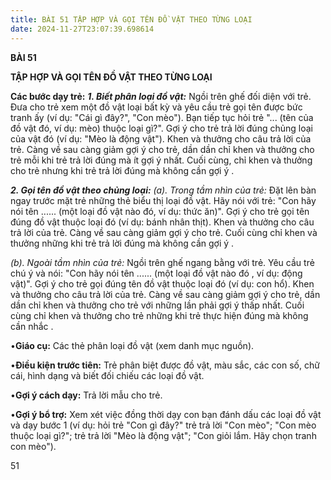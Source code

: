 ```yaml
---
title: BÀI 51 TẬP HỢP VÀ GỌI TÊN ĐỒ VẬT THEO TỪNG LOẠI
date: 2024-11-27T23:07:39.698614
---
```

**BÀI 51**

**TẬP HỢP VÀ GỌI TÊN ĐỒ VẬT THEO TỪNG LOẠI**

**Các bước dạy trẻ:**
***1. Biết phân loại đồ vật:*** Ngồi trên ghế đối diện với trẻ. Đưa
cho trẻ xem một đồ vật loại bất kỳ và yêu cầu trẻ gọi tên được bức
tranh ấy (ví dụ: "Cái gì đây?", "Con mèo"). Bạn tiếp tục hỏi trẻ "...
(tên của đồ vật đó, ví dụ: mèo) thuộc loại gì?". Gợi ý cho trẻ trả lời
đúng chủng loại của vật đó (ví dụ: "Mèo là động vật"). Khen và thưởng
cho câu trả lời của trẻ. Càng về sau càng giảm gợi ý cho trẻ, dần dần
chỉ khen và thưởng cho trẻ mỗi khi trẻ trả lời đúng mà ít gợi ý nhất.
Cuối cùng, chỉ khen và thưởng cho trẻ nhưng khi trẻ trả lời đúng mà
không cần gợi ý .

***2. Gọi tên đồ vật theo chủng loại:***
*(a). Trong tầm nhìn của trẻ:* Đặt lên bàn ngay trước mặt trẻ những
thẻ biểu thị loại đồ vật. Hãy nói với trẻ: "Con hãy nói tên ......
(một loại đồ vật nào đó, ví dụ: thức ăn)". Gợi ý cho trẻ gọi tên đúng
đồ vật thuộc loại đó (ví dụ: bánh nhân thịt). Khen và thưởng cho câu
trả lời của trẻ. Càng về sau càng giảm gợi ý cho trẻ. Cuối cùng chỉ
khen và thưởng những khi trẻ trả lời đúng mà không cần gợi ý .

*(b). Ngoài tầm nhìn của trẻ:* Ngồi trên ghế ngang bằng với trẻ. Yêu
cầu trẻ chú ý và nói: "Con hãy nói tên ...... (một loại đồ vật nào
đó , ví dụ: động vật)". Gợi ý cho trẻ gọi đúng tên đồ vật thuộc loại
đó (ví dụ: con hổ). Khen và thưởng cho câu trả lời của trẻ. Càng về
sau càng giảm gợi ý cho trẻ, dần dần chỉ khen và thưởng cho trẻ với
những lần phải gợi ý thấp nhất. Cuối cùng chỉ khen và thưởng cho trẻ
những khi trẻ thực hiện đúng mà không cần nhắc .

•**Giáo cụ:** Các thẻ phân loại đồ vật (xem danh mục nguồn).

•**Điều kiện trước tiên:** Trẻ phân biệt được đồ vật, màu sắc, các con
số, chữ cái, hình dạng và biết đối chiếu các loại đồ vật.

•**Gợi ý cách dạy:** Trả lời mẫu cho trẻ.


•**Gợi ý bổ trợ:** Xem xét việc đồng thời dạy con bạn đánh dấu các
loại đồ vật và dạy bước 1 (ví dụ: hỏi trẻ "Con gì đây?" trẻ trả lời
"Con mèo"; "Con mèo thuộc loại gì?"; trẻ trả lời "Mèo là động vật";
"Con giỏi lắm. Hãy chọn tranh con mèo").

51

